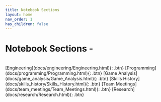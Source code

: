 ```yaml
---
title: Notebook Sections
layout: home
nav_order: 1
has_children: false
---
```


<h1>Notebook Sections -</h1>
<br>

<!-- {: .center} -->
<span class="fs-6">
[Engineering](docs/engineering/Engineering.html){: .btn}

<!-- {: .center} -->
<span class="fs-6">
[Programming](docs/programming/Programming.html){: .btn}

<!-- {: .center} -->
<span class="fs-6">
[Game Analysis](docs/game_analysis/Game_Analysis.html){: .btn}

<!-- {: .center} -->
<span class="fs-6">
[Skills History](docs/skills_history/Skills_History.html){: .btn}

<!-- {: .center} -->
<span class="fs-6">
[Team Meetings](docs/team_meetings/Team_Meetings.html){: .btn}

<!-- {: .center} -->
<span class="fs-6">
[Research](docs/research/Research.html){: .btn}
